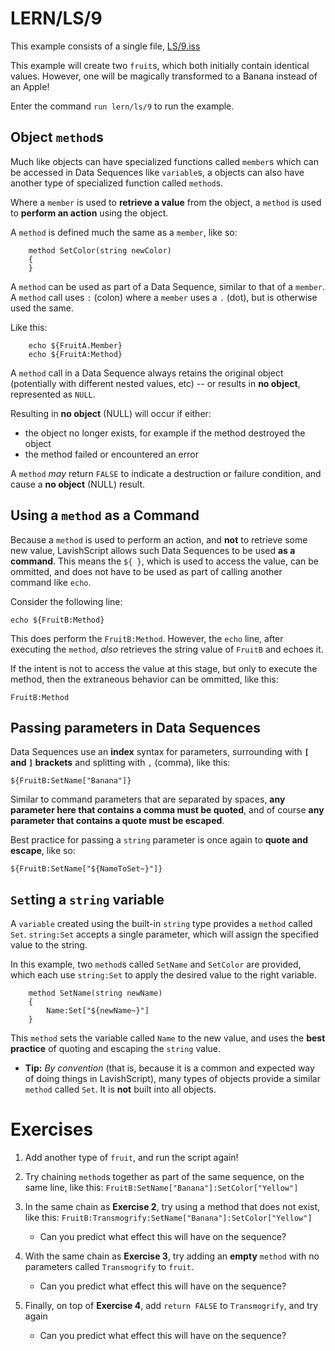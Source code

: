 # LERN/LS/9
This example consists of a single file, [LS/9.iss](9.iss)

This example will create two ```fruit```s, which both initially contain identical values. However, one will be magically transformed to a Banana instead of an Apple!

Enter the command ```run lern/ls/9``` to run the example.

## Object ```method```s
Much like objects can have specialized functions called ```member```s which can be accessed in Data Sequences like ```variable```s, a objects can also have another type of specialized function called ```method```s.

Where a ```member``` is used to **retrieve a value** from the object, a ```method``` is used to **perform an action** using the object. 

A ```method``` is defined much the same as a ```member```, like so:
```
    method SetColor(string newColor)
    {
    }
```

A ```method``` can be used as part of a Data Sequence, similar to that of a ```member```. A ```method``` call uses ```:``` (colon) where a ```member``` uses a ```.``` (dot), but is otherwise used the same.

Like this:
```
    echo ${FruitA.Member}
    echo ${FruitA:Method}
```

A ```method``` call in a Data Sequence always retains the original object (potentially with different nested values, etc) -- or results in **no object**, represented as ```NULL```.

Resulting in **no object** (NULL) will occur if either:
* the object no longer exists, for example if the method destroyed the object
* the method failed or encountered an error

A ```method``` *may* return ```FALSE``` to indicate a destruction or failure condition, and cause a **no object** (NULL) result.

## Using a ```method``` as a Command
Because a ```method``` is used to perform an action, and **not** to retrieve some new value, LavishScript allows such Data Sequences to be used **as a command**. This means the ```${ }```, which is used to access the value, can be ommitted, and does not have to be used as part of calling another command like ```echo```.

Consider the following line:
```
echo ${FruitB:Method}
```

This does perform the ```FruitB:Method```. However, the ```echo``` line, after executing the ```method```, *also* retrieves the string value of ```FruitB``` and echoes it.

If the intent is not to access the value at this stage, but only to execute the method, then the extraneous behavior can be ommitted, like this:
```
FruitB:Method
```

## Passing parameters in Data Sequences
Data Sequences use an **index** syntax for parameters, surrounding with **```[``` and ```]``` brackets** and splitting with ```,``` (comma), like this:

```
${FruitB:SetName["Banana"]}
```

Similar to command parameters that are separated by spaces, **any parameter here that contains a comma must be quoted**, and of course **any parameter that contains a quote must be escaped**.

Best practice for passing a ```string``` parameter is once again to **quote and escape**, like so: 
```
${FruitB:SetName["${NameToSet~}"]}
```

## ```Set```ting a ```string``` variable
A ```variable``` created using the built-in ```string``` type provides a ```method``` called ```Set```. ```string:Set``` accepts a single parameter, which will assign the specified value to the string.

In this example, two ```method```s called ```SetName``` and ```SetColor``` are provided, which each use ```string:Set``` to apply the desired value to the right variable.

```
    method SetName(string newName)
    {
        Name:Set["${newName~}"]
    }
```

This ```method``` sets the variable called ```Name``` to the new value, and uses the **best practice** of quoting and escaping the ```string``` value.

* **Tip:** *By convention* (that is, because it is a common and expected way of doing things in LavishScript), many types of objects provide a similar ```method``` called ```Set```. It is **not** built into all objects.

# Exercises
1. Add another type of ```fruit```, and run the script again!

2. Try chaining ```method```s together as part of the same sequence, on the same line, like this: ```FruitB:SetName["Banana"]:SetColor["Yellow"]```

3. In the same chain as **Exercise 2**, try using a method that does not exist, like this: ```FruitB:Transmogrify:SetName["Banana"]:SetColor["Yellow"]```
   * Can you predict what effect this will have on the sequence?

4. With the same chain as **Exercise 3**, try adding an **empty** ```method``` with no parameters called ```Transmogrify``` to ```fruit```.
   * Can you predict what effect this will have on the sequence?

5. Finally, on top of **Exercise 4**, add ```return FALSE``` to ```Transmogrify```, and try again
   * Can you predict what effect this will have on the sequence?
